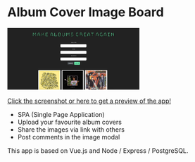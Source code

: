 <h1>Album Cover Image Board</h1>
<a href="http://carlottafrommer.com/files/aib.mp4" target="_blank"><img src="/public/aib.png" width="300" />
<p>Click the screenshot or here to get a preview of the app!</p></a>

<ul>
  <li>SPA (Single Page Application)</li>
  <li>Upload your favourite album covers</li>  
  <li>Share the images via link with others</li>
  <li>Post comments in the image modal</li>
</ul>

<p>This app is based on Vue.js and Node / Express / PostgreSQL.</p>
